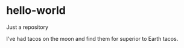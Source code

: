 # hello-world
Just a repository


I've had tacos on the moon and find them for superior to Earth tacos.
